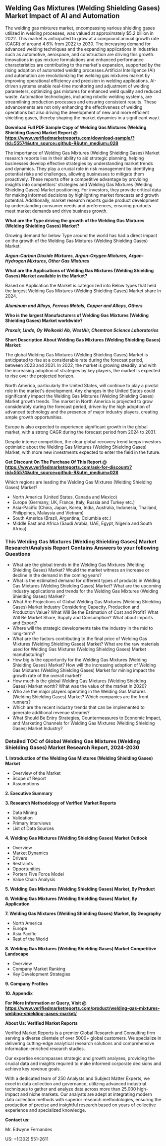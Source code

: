 <h2>Welding Gas Mixtures (Welding Shielding Gases) Market Impact of AI and Automation</h2>The welding gas mixtures market, encompassing various shielding gases utilized in welding processes, was valued at approximately $5.2 billion in 2022. This market is anticipated to grow at a compound annual growth rate (CAGR) of around 4.6% from 2022 to 2030. The increasing demand for advanced welding techniques and the expanding applications in industries such as automotive, aerospace, and construction are driving this growth. Innovations in gas mixture formulations and enhanced performance characteristics are contributing to the market's expansion, supported by the rising adoption of automated welding processes.Artificial Intelligence (AI) and automation are revolutionizing the welding gas mixtures market by improving operational efficiency and precision in welding applications. AI-driven systems enable real-time monitoring and adjustment of welding parameters, optimizing gas mixtures for enhanced weld quality and reduced waste. Automation technologies, including robotic welding systems, are streamlining production processes and ensuring consistent results. These advancements are not only enhancing the effectiveness of welding operations but also driving the development of new and more efficient shielding gases, thereby shaping the market dynamics in a significant way.t</p><p id="" class=""><strong>Download Full PDF Sample Copy of Welding Gas Mixtures (Welding Shielding Gases) Market Report @ <a href="https://www.verifiedmarketreports.com/download-sample/?rid=55574&utm_source=github-R&utm_medium=028" target="_blank">https://www.verifiedmarketreports.com/download-sample/?rid=55574&utm_source=github-R&utm_medium=028</a></strong></p><p>The importance of&nbsp;Welding Gas Mixtures (Welding Shielding Gases) Market research reports lies in their ability to aid strategic planning, helping businesses develop effective strategies by understanding market trends and dynamics. They play a crucial role in risk management by identifying potential risks and challenges, allowing businesses to mitigate them proactively. These reports offer a competitive advantage by providing insights into competitors' strategies and Welding Gas Mixtures (Welding Shielding Gases) Market positioning. For investors, they provide critical data for making informed decisions by highlighting market forecasts and growth potential. Additionally, market research reports guide product development by understanding consumer needs and preferences, ensuring products meet market demands and drive business growth.</p><p><strong>What are the&nbsp;Type driving the growth of the Welding Gas Mixtures (Welding Shielding Gases) Market?</strong></p><p id="" class="">Growing demand for below Type around the world has had a direct impact on the growth of the Welding Gas Mixtures (Welding Shielding Gases) Market:</p><em><strong>Argon-Carbon Dioxide Mixtures, Argon-Oxygen Mixtures, Argon-Hydrogen Mixtures, Other Gas Mixtures</strong></em></p><strong>What are the&nbsp;Applications&nbsp;of Welding Gas Mixtures (Welding Shielding Gases) Market available in the Market?</strong></p><p id="" class="">Based on Application the Market is categorized into Below types that held the largest Welding Gas Mixtures (Welding Shielding Gases) Market share In 2024.</p><em><strong>Aluminum and Alloys, Ferrous Metals, Copper and Alloys, Others</strong></em></p><strong>Who is the largest Manufacturers of Welding Gas Mixtures (Welding Shielding Gases) Market worldwide?</strong></p><p><em><strong>Praxair, Linde, Oy Woikoski Ab, WestAir, Chemtron Science Laboratories</strong></em></p><p id="" class=""><strong>Short Description About Welding Gas Mixtures (Welding Shielding Gases) Market:</strong></p><p>The global Welding Gas Mixtures (Welding Shielding Gases) Market is anticipated to rise at a considerable rate during the forecast period, between 2023 and 2031. In 2022, the market is growing steadily, and with the increasing adoption of strategies by key players, the market is expected to rise over the projected horizon.</p><p>North America, particularly the United States, will continue to play a pivotal role in the market's development. Any changes in the United States could significantly impact the Welding Gas Mixtures (Welding Shielding Gases) Market growth trends. The market in North America is projected to grow considerably during the forecast period, driven by the high adoption of advanced technology and the presence of major industry players, creating ample growth opportunities.</p><p>Europe is also expected to experience significant growth in the global market, with a strong CAGR during the forecast period from 2024 to 2031.</p><p>Despite intense competition, the clear global recovery trend keeps investors optimistic about the Welding Gas Mixtures (Welding Shielding Gases) Market, with more new investments expected to enter the field in the future.</p><p id="" class=""><strong>Get Discount On The Purchase Of This Report @ <a href="https://www.verifiedmarketreports.com/ask-for-discount/?rid=55574&utm_source=github-R&utm_medium=028" target="_blank">https://www.verifiedmarketreports.com/ask-for-discount/?rid=55574&utm_source=github-R&utm_medium=028</a></strong></p>Which regions are leading the Welding Gas Mixtures (Welding Shielding Gases) Market?</p><ul><li>North America (United States, Canada and Mexico)</li><li>Europe (Germany, UK, France, Italy, Russia and Turkey etc.)</li><li>Asia-Pacific (China, Japan, Korea, India, Australia, Indonesia, Thailand, Philippines, Malaysia and Vietnam)</li><li>South America (Brazil, Argentina, Columbia etc.)</li><li>Middle East and Africa (Saudi Arabia, UAE, Egypt, Nigeria and South Africa)</li></ul><h3 id="" class="">This Welding Gas Mixtures (Welding Shielding Gases) Market Research/Analysis Report Contains Answers to your following Questions</h3><ul><li>What are the global trends in the Welding Gas Mixtures (Welding Shielding Gases) Market? Would the market witness an increase or decline in the demand in the coming years?</li><li>What is the estimated demand for different types of products in Welding Gas Mixtures (Welding Shielding Gases) Market? What are the upcoming industry applications and trends for the Welding Gas Mixtures (Welding Shielding Gases) Market?</li><li>What Are Projections of Global Welding Gas Mixtures (Welding Shielding Gases) Market Industry Considering Capacity, Production and Production Value? What Will Be the Estimation of Cost and Profit? What Will Be Market Share, Supply and Consumption? What about imports and Export?</li><li>Where will the strategic developments take the industry in the mid to long-term?</li><li>What are the factors contributing to the final price of Welding Gas Mixtures (Welding Shielding Gases) Market? What are the raw materials used for Welding Gas Mixtures (Welding Shielding Gases) Market manufacturing?</li><li>How big is the opportunity for the Welding Gas Mixtures (Welding Shielding Gases) Market? How will the increasing adoption of Welding Gas Mixtures (Welding Shielding Gases) Market for mining impact the growth rate of the overall market?</li><li>How much is the global Welding Gas Mixtures (Welding Shielding Gases) Market worth? What was the value of the market In 2020?</li><li>Who are the major players operating in the Welding Gas Mixtures (Welding Shielding Gases) Market? Which companies are the front runners?</li><li>Which are the recent industry trends that can be implemented to generate additional revenue streams?</li><li>What Should Be Entry Strategies, Countermeasures to Economic Impact, and Marketing Channels for Welding Gas Mixtures (Welding Shielding Gases) Market Industry?</li></ul><h3 id="" class="">Detailed TOC of Global Welding Gas Mixtures (Welding Shielding Gases) Market Research Report, 2024-2030</h3><p id="" class=""><strong>1. Introduction of the Welding Gas Mixtures (Welding Shielding Gases) Market</strong></p><ul><li>Overview of the Market</li><li>Scope of Report</li><li>Assumptions</li></ul><p id="" class=""><strong>2. Executive Summary</strong></p><p id="" class=""><strong>3. Research Methodology of Verified Market Reports</strong></p><ul><li>Data Mining</li><li>Validation</li><li>Primary Interviews</li><li>List of Data Sources</li></ul><p id="" class=""><strong>4. Welding Gas Mixtures (Welding Shielding Gases) Market Outlook</strong></p><ul><li>Overview</li><li>Market Dynamics</li><li>Drivers</li><li>Restraints</li><li>Opportunities</li><li>Porters Five Force Model</li><li>Value Chain Analysis</li></ul><p id="" class=""><strong>5. Welding Gas Mixtures (Welding Shielding Gases) Market, By Product</strong></p><p id="" class=""><strong>6. Welding Gas Mixtures (Welding Shielding Gases) Market, By Application</strong></p><p id="" class=""><strong>7. Welding Gas Mixtures (Welding Shielding Gases) Market, By Geography</strong></p><ul><li>North America</li><li>Europe</li><li>Asia Pacific</li><li>Rest of the World</li></ul><p id="" class=""><strong>8. Welding Gas Mixtures (Welding Shielding Gases) Market Competitive Landscape</strong></p><ul><li>Overview</li><li>Company Market Ranking</li><li>Key Development Strategies</li></ul><p id="" class=""><strong>9. Company Profiles</strong></p><p id="" class=""><strong>10. Appendix</strong></p><p id="" class=""><strong>For More Information or Query, Visit @ <a href="https://www.verifiedmarketreports.com/product/welding-gas-mixtures-welding-shielding-gases-market/" target="_blank">https://www.verifiedmarketreports.com/product/welding-gas-mixtures-welding-shielding-gases-market/</a></strong></p><p id="" class=""><strong>About Us: Verified Market Reports</strong></p><p id="" class="">Verified Market Reports is a premier Global Research and Consulting firm serving a diverse clientele of over 5000+ global customers. We specialize in delivering cutting-edge analytical research solutions and comprehensive information-enriched research studies.</p><p id="" class="">Our expertise encompasses strategic and growth analyses, providing the crucial data and insights required to make informed corporate decisions and achieve key revenue goals.</p><p id="" class="">With a dedicated team of 250 Analysts and Subject Matter Experts, we excel in data collection and governance, utilizing advanced industrial techniques to gather and analyze data across more than 25,000 high-impact and niche markets. Our analysts are adept at integrating modern data collection methods with superior research methodologies, ensuring the production of precise and insightful research based on years of collective experience and specialized knowledge.</p><p id="" class=""><strong>Contact us:</strong></p><p id="" class="">Mr. Edwyne Fernandes</p><p id="" class="">US: +1(302) 551-2611</p>
